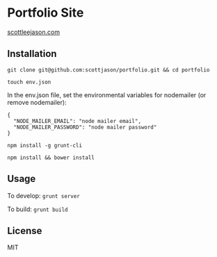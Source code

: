 # Portfolio Site

[scottleejason.com](http://www.scottleejason.com)

## Installation

```
git clone git@github.com:scottjason/portfolio.git && cd portfolio
```

```
touch env.json
```


In the env.json file, set the environmental variables for nodemailer (or remove nodemailer):

```
{
  "NODE_MAILER_EMAIL": "node mailer email",
  "NODE_MAILER_PASSWORD": "node mailer password"
}
```



```
npm install -g grunt-cli
```

```
npm install && bower install
```

## Usage

To develop: ```grunt server```

To build: ```grunt build```

## License

MIT